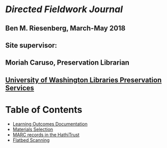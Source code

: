 # _Directed Fieldwork Journal_  
## Ben M. Riesenberg, March-May 2018  
## Site supervisor:  
## Moriah Caruso, Preservation Librarian  
## [University of Washington Libraries Preservation Services](http://www.lib.washington.edu/preservation)  
  
# Table of Contents
* [Learning Outcomes Documentation](LearningOutcomesDocumentation.md)
* [Materials Selection](MaterialsSelection.md)
* [MARC records in the HathiTrust](MARCAndHathi.md)
* [Flatbed Scanning](FlatbedScanning.md)

